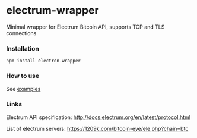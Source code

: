 # electrum-wrapper
Minimal wrapper for Electrum Bitcoin API, supports TCP and TLS connections

### Installation
`npm install electron-wrapper`

### How to use
See [examples](https://github.com/toenu23/electrum-wrapper/blob/master/examples/example.js)

### Links
Electrum API specification:
http://docs.electrum.org/en/latest/protocol.html

List of electrum servers:
https://1209k.com/bitcoin-eye/ele.php?chain=btc
